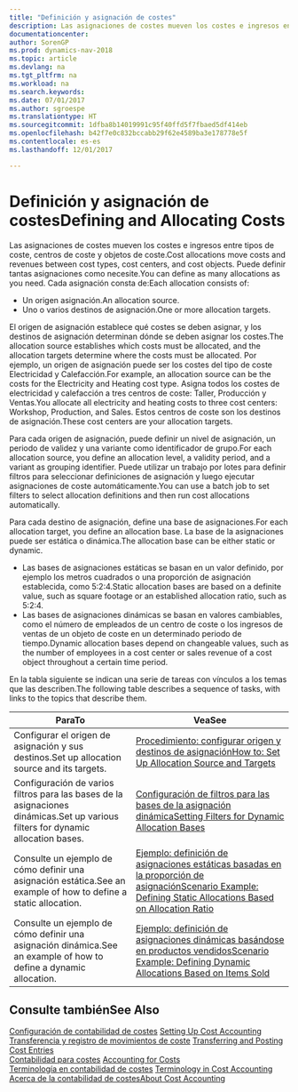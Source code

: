 ```yaml
---
title: "Definición y asignación de costes"
description: Las asignaciones de costes mueven los costes e ingresos entre tipos de coste, centros de coste y objetos de coste. Puede definir tantas asignaciones como necesite.
documentationcenter: 
author: SorenGP
ms.prod: dynamics-nav-2018
ms.topic: article
ms.devlang: na
ms.tgt_pltfrm: na
ms.workload: na
ms.search.keywords: 
ms.date: 07/01/2017
ms.author: sgroespe
ms.translationtype: HT
ms.sourcegitcommit: 1dfba8b14019991c95f40ffd5f7fbaed5df414eb
ms.openlocfilehash: b42f7e0c832bccabb29f62e4589ba3e178778e5f
ms.contentlocale: es-es
ms.lasthandoff: 12/01/2017

---
```

# <a name="defining-and-allocating-costs"></a><span data-ttu-id="f1975-104">Definición y asignación de costes</span><span class="sxs-lookup"><span data-stu-id="f1975-104">Defining and Allocating Costs</span></span>
<span data-ttu-id="f1975-105">Las asignaciones de costes mueven los costes e ingresos entre tipos de coste, centros de coste y objetos de coste.</span><span class="sxs-lookup"><span data-stu-id="f1975-105">Cost allocations move costs and revenues between cost types, cost centers, and cost objects.</span></span> <span data-ttu-id="f1975-106">Puede definir tantas asignaciones como necesite.</span><span class="sxs-lookup"><span data-stu-id="f1975-106">You can define as many allocations as you need.</span></span> <span data-ttu-id="f1975-107">Cada asignación consta de:</span><span class="sxs-lookup"><span data-stu-id="f1975-107">Each allocation consists of:</span></span>  

-   <span data-ttu-id="f1975-108">Un origen asignación.</span><span class="sxs-lookup"><span data-stu-id="f1975-108">An allocation source.</span></span>  
-   <span data-ttu-id="f1975-109">Uno o varios destinos de asignación.</span><span class="sxs-lookup"><span data-stu-id="f1975-109">One or more allocation targets.</span></span>  

<span data-ttu-id="f1975-110">El origen de asignación establece qué costes se deben asignar, y los destinos de asignación determinan dónde se deben asignar los costes.</span><span class="sxs-lookup"><span data-stu-id="f1975-110">The allocation source establishes which costs must be allocated, and the allocation targets determine where the costs must be allocated.</span></span> <span data-ttu-id="f1975-111">Por ejemplo, un origen de asignación puede ser los costes del tipo de coste Electricidad y Calefacción.</span><span class="sxs-lookup"><span data-stu-id="f1975-111">For example, an allocation source can be the costs for the Electricity and Heating cost type.</span></span> <span data-ttu-id="f1975-112">Asigna todos los costes de electricidad y calefacción a tres centros de coste: Taller, Producción y Ventas.</span><span class="sxs-lookup"><span data-stu-id="f1975-112">You allocate all electricity and heating costs to three cost centers: Workshop, Production, and Sales.</span></span> <span data-ttu-id="f1975-113">Estos centros de coste son los destinos de asignación.</span><span class="sxs-lookup"><span data-stu-id="f1975-113">These cost centers are your allocation targets.</span></span>  

<span data-ttu-id="f1975-114">Para cada origen de asignación, puede definir un nivel de asignación, un periodo de validez y una variante como identificador de grupo.</span><span class="sxs-lookup"><span data-stu-id="f1975-114">For each allocation source, you define an allocation level, a validity period, and a variant as grouping identifier.</span></span> <span data-ttu-id="f1975-115">Puede utilizar un trabajo por lotes para definir filtros para seleccionar definiciones de asignación y luego ejecutar asignaciones de coste automáticamente.</span><span class="sxs-lookup"><span data-stu-id="f1975-115">You can use a batch job to set filters to select allocation definitions and then run cost allocations automatically.</span></span>  

<span data-ttu-id="f1975-116">Para cada destino de asignación, define una base de asignaciones.</span><span class="sxs-lookup"><span data-stu-id="f1975-116">For each allocation target, you define an allocation base.</span></span> <span data-ttu-id="f1975-117">La base de la asignaciones puede ser estática o dinámica.</span><span class="sxs-lookup"><span data-stu-id="f1975-117">The allocation base can be either static or dynamic.</span></span>  

-   <span data-ttu-id="f1975-118">Las bases de asignaciones estáticas se basan en un valor definido, por ejemplo los metros cuadrados o una proporción de asignación establecida, como 5:2:4.</span><span class="sxs-lookup"><span data-stu-id="f1975-118">Static allocation bases are based on a definite value, such as square footage or an established allocation ratio, such as 5:2:4.</span></span>  
-   <span data-ttu-id="f1975-119">Las bases de asignaciones dinámicas se basan en valores cambiables, como el número de empleados de un centro de coste o los ingresos de ventas de un objeto de coste en un determinado periodo de tiempo.</span><span class="sxs-lookup"><span data-stu-id="f1975-119">Dynamic allocation bases depend on changeable values, such as the number of employees in a cost center or sales revenue of a cost object throughout a certain time period.</span></span>  

<span data-ttu-id="f1975-120">En la tabla siguiente se indican una serie de tareas con vínculos a los temas que las describen.</span><span class="sxs-lookup"><span data-stu-id="f1975-120">The following table describes a sequence of tasks, with links to the topics that describe them.</span></span>

|<span data-ttu-id="f1975-121">Para</span><span class="sxs-lookup"><span data-stu-id="f1975-121">To</span></span>|<span data-ttu-id="f1975-122">Vea</span><span class="sxs-lookup"><span data-stu-id="f1975-122">See</span></span>|  
|--------|---------|  
|<span data-ttu-id="f1975-123">Configurar el origen de asignación y sus destinos.</span><span class="sxs-lookup"><span data-stu-id="f1975-123">Set up allocation source and its targets.</span></span>|[<span data-ttu-id="f1975-124">Procedimiento: configurar origen y destinos de asignación</span><span class="sxs-lookup"><span data-stu-id="f1975-124">How to: Set Up Allocation Source and Targets</span></span>](finance-how-to-set-up-allocation-source-and-targets.md)|  
|<span data-ttu-id="f1975-125">Configuración de varios filtros para las bases de la asignaciones dinámicas.</span><span class="sxs-lookup"><span data-stu-id="f1975-125">Set up various filters for dynamic allocation bases.</span></span>|[<span data-ttu-id="f1975-126">Configuración de filtros para las bases de la asignación dinámica</span><span class="sxs-lookup"><span data-stu-id="f1975-126">Setting Filters for Dynamic Allocation Bases</span></span>](finance-setting-filters-for-dynamic-allocation-bases.md)|  
|<span data-ttu-id="f1975-127">Consulte un ejemplo de cómo definir una asignación estática.</span><span class="sxs-lookup"><span data-stu-id="f1975-127">See an example of how to define a static allocation.</span></span>|[<span data-ttu-id="f1975-128">Ejemplo: definición de asignaciones estáticas basadas en la proporción de asignación</span><span class="sxs-lookup"><span data-stu-id="f1975-128">Scenario Example: Defining Static Allocations Based on Allocation Ratio</span></span>](finance-scenario-example-defining-static-allocations-based-on-allocation-ratio.md)|  
|<span data-ttu-id="f1975-129">Consulte un ejemplo de cómo definir una asignación dinámica.</span><span class="sxs-lookup"><span data-stu-id="f1975-129">See an example of how to define a dynamic allocation.</span></span>|[<span data-ttu-id="f1975-130">Ejemplo: definición de asignaciones dinámicas basándose en productos vendidos</span><span class="sxs-lookup"><span data-stu-id="f1975-130">Scenario Example: Defining Dynamic Allocations Based on Items Sold</span></span>](finance-scenario-example-defining-dynamic-allocations-based-on-items-sold.md)|  

## <a name="see-also"></a><span data-ttu-id="f1975-131">Consulte también</span><span class="sxs-lookup"><span data-stu-id="f1975-131">See Also</span></span>  
 <span data-ttu-id="f1975-132">[Configuración de contabilidad de costes](finance-set-up-cost-accounting.md) </span><span class="sxs-lookup"><span data-stu-id="f1975-132">[Setting Up Cost Accounting](finance-set-up-cost-accounting.md) </span></span>  
 <span data-ttu-id="f1975-133">[Transferencia y registro de movimientos de coste](finance-transfer-and-post-cost-entries.md) </span><span class="sxs-lookup"><span data-stu-id="f1975-133">[Transferring and Posting Cost Entries](finance-transfer-and-post-cost-entries.md) </span></span>  
 <span data-ttu-id="f1975-134">[Contabilidad para costes](finance-manage-cost-accounting.md) </span><span class="sxs-lookup"><span data-stu-id="f1975-134">[Accounting for Costs](finance-manage-cost-accounting.md) </span></span>  
 <span data-ttu-id="f1975-135">[Terminología en contabilidad de costes](finance-terminology-in-cost-accounting.md) </span><span class="sxs-lookup"><span data-stu-id="f1975-135">[Terminology in Cost Accounting](finance-terminology-in-cost-accounting.md) </span></span>  
 [<span data-ttu-id="f1975-136">Acerca de la contabilidad de costes</span><span class="sxs-lookup"><span data-stu-id="f1975-136">About Cost Accounting</span></span>](finance-about-cost-accounting.md)

